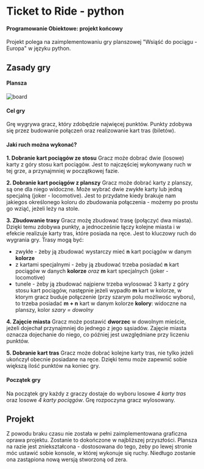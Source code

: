 # Ticket to Ride - python
#### Programowanie Obiektowe: projekt końcowy
Projekt polega na zaimplementowaniu gry planszowej "Wsiąść do pociągu - Europa" w języku python.
## Zasady gry
#### Plansza
![board](./img/board.png)
#### Cel gry
Grę wygrywa gracz, który zdobędzie najwięcej punktów. Punkty zdobywa się przez budowanie połączeń oraz realizowanie kart tras (biletów).
#### Jaki ruch można wykonać?
**1. Dobranie kart pociągów ze stosu**
Gracz może dobrać dwie (losowe) karty z góry stosu kart pociągów. Jest to najczęściej wykonywany ruch w tej grze, a przynajmniej w początkowej fazie.

**2. Dobranie kart pociągów z planszy**
Gracz może dobrać karty z planszy, są one dla niego widoczne. Może wybrać dwie zwykłe karty lub jedną specjalną (joker - locomotive). Jest to przydatne kiedy brakuje nam jakiegos określonego koloru do zbudowania połączenia - możemy po prostu go wziąć, jeżeli leży na stole.

**3. Zbudowanie trasy**
Gracz możę zbudować trasę (połączyć dwa miasta). Dzięki temu zdobywa punkty, a jednocześnie łączy kolejne miasta i w efekcie realizuje karty tras, które posiada na ręce. Jest to kluczowy ruch do wygrania gry.
Trasy mogą być:
- zwykłe - żeby ją zbudować wystarczy mieć **n** kart pociągów w danym **kolorze**
- z kartami specjalnymi - żeby ją zbudować trzeba posiadać **n** kart pociągów w danych **kolorze** *oraz* **m** kart specjalnych (joker - locomotive)
- tunele - żeby ją zbudować najpierw trzeba wylosować 3 karty z góry stosu kart pociągów, następnie jeżeli wypadło **m** kart w kolorze, w ktorym gracz buduje połączenie (przy szarym polu możliwośc wyboru), to trzeba posiadać **m + n** kart w danym kolorze
**kolory**: widoczne na planszy, kolor *szary = dowolny*

**4. Zajęcie miasta**
Gracz może postawić **dworzec** w dowolnym mieście, jeżeli dojechał przynajmniej do jednego z jego sąsiadów. Zajęcie miasta oznacza dojechanie do niego, co później jest uwzględniane przy liczeniu punktów.

**5. Dobranie kart tras**
Gracz może dobrać kolejne karty tras, nie tylko jeżeli ukończył obecnie posiadane na ręce. Dzięki temu może zapewnić sobie większą ilość punktów na koniec gry.

#### Początek gry
Na początek gry każdy z graczy dostaje do wyboru losowe *4 karty tras* oraz losowe *4 karty pociągów*. Grę rozpoczyna gracz wylosowany.

## Projekt
Z powodu braku czasu nie została w pełni zaimplementowana graficzna oprawa projektu. Zostanie to dokończone w najbliższej przyszłości.
Plansza na razie jest zniekształcona - dostosowana do tego, żeby po lewej stronie móc ustawić sobie konsole, w której wykonuje się ruchy. Niedługo zostanie ona zastąpiona nową wersją stworzoną od zera.
